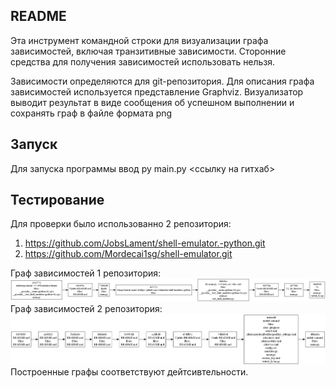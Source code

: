## README

Эта инструмент командной строки для визуализации графа 
зависимостей, включая транзитивные зависимости. Сторонние средства для 
получения зависимостей использовать нельзя.

Зависимости определяются для git-репозитория. Для описания графа 
зависимостей используется представление Graphviz. Визуализатор 
выводит результат в виде сообщения об успешном выполнении и сохранять граф 
в файле формата png

## Запуск
Для запуска программы ввод py main.py <cсылку на гитхаб>

## Тестирование
Для проверки было использованно 2 репозитория:

1. https://github.com/JobsLament/shell-emulator.-python.git
2. https://github.com/Mordecai1sg/shell-emulator.git

Граф зависимостей 1 репозитория:
![](Графзависимостей.png.png)
Граф зависимостей 2 репозитория:
![](Графзависимостей2.png.png)
Построенные графы соответствуют дейтсивтельности.
